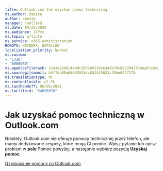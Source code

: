 ```yaml
---
title: Outlook.com Jak uzyskać pomoc techniczną
ms.author: daeite
author: daeite
manager: joallard
ms.date: 04/21/2020
ms.audience: ITPro
ms.topic: article
ms.service: o365-administration
ROBOTS: NOINDEX, NOFOLLOW
localization_priority: Normal
ms.custom:
- "1326"
- "8000080"
ms.openlocfilehash: 1d42e026814499c28396913906346b70c6b7299176dea67e0cd420df73a0cda4
ms.sourcegitcommit: b5f7da89a650d2915dc652449623c78be6247175
ms.translationtype: MT
ms.contentlocale: pl-PL
ms.lasthandoff: 08/05/2021
ms.locfileid: "54096058"
---
```

# <a name="how-to-get-support-in-outlookcom"></a>Jak uzyskać pomoc techniczną w Outlook.com

Niestety, Outlook.com nie oferuje pomocy technicznej przez telefon, ale mamy dedykowane zespoły, które mogą Ci pomóc.
Wpisz pytanie lub opisz problem w **polu** Pomoc powyżej, a następnie wybierz pozycję **Uzyskaj pomoc**.

[Uzyskiwanie pomocy na Outlook.com](https://support.office.com/article/40676ad0-c831-45ac-a023-5be633be798d?wt.mc_id=Office_Outlook_com_Alchemy)

